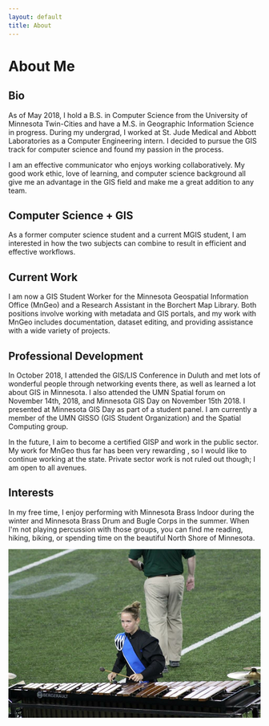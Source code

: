 ```yaml
---
layout: default
title: About
---
```

# About Me

## Bio

As of May 2018, I hold a B.S. in Computer Science from the University of Minnesota Twin-Cities and have
a M.S. in Geographic Information Science in progress. During my undergrad, I worked at St. Jude Medical and Abbott Laboratories
as a Computer Engineering intern. I decided to pursue the GIS track for computer science and found my passion in the process.

I am an effective communicator who enjoys working collaboratively. My good work ethic, love of learning, and computer science background all give me an advantage in the GIS field and make me a great addition to any team.

## Computer Science + GIS

As a former computer science student and a current MGIS student, I am interested in how
the two subjects can combine to result in efficient and effective workflows.

## Current Work

I am now a GIS Student Worker for the Minnesota Geospatial Information Office (MnGeo) and a Research Assistant in the
Borchert Map Library. Both positions involve working with metadata and GIS portals, and my work with MnGeo includes documentation, dataset editing, and providing assistance with a wide variety of projects.

## Professional Development

In October 2018, I attended the GIS/LIS Conference in Duluth and met lots of wonderful people through networking
events there, as well as learned a lot about GIS in Minnesota. I also attended the UMN Spatial forum on November 14th, 2018, and Minnesota GIS Day on November 15th 2018. I presented at Minnesota GIS Day as part of a student panel. I am currently a member of the UMN GISSO (GIS Student Organization) and the Spatial Computing group.

In the future, I aim to become a certified GISP and work in the public sector. My work for MnGeo thus far has been very rewarding
, so I would like to continue working at the state. Private sector work is not ruled out though; I am open to all avenues.

## Interests

In my free time, I enjoy performing with Minnesota Brass Indoor during the winter and Minnesota Brass Drum and Bugle
Corps in the summer. When I'm not playing percussion with those groups, you can find me reading, hiking, biking, or spending
time on the beautiful North Shore of Minnesota.

![band](band.jpg)
